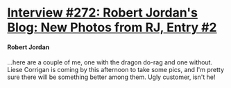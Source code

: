# [Interview #272: Robert Jordan's Blog: New Photos from RJ, Entry #2](https://www.theoryland.com/intvmain.php?i=272#2)

#### Robert Jordan

...here are a couple of me, one with the dragon do-rag and one without. Liese Corrigan is coming by this afternoon to take some pics, and I'm pretty sure there will be something better among them. Ugly customer, isn't he!

